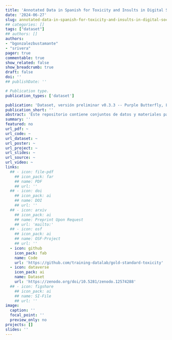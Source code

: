 ```yaml
---
title: 'Annotated Data in Spanish for Toxicity and Insults in Digital Social Networks'
date: '2024-06-27'
slug: annotated-data-in-spanish-for-toxicity-and-insults-in-digital-social-networks
## categories: []
tags: ["dataset"]
## authors: []
authors:
- "bgonzalezbustamante"
- "srivera"
pager: true
commentable: true
show_related: false
show_breadcrumb: true
draft: false
doi: ''
## publishDate: ''

# Publication type.
publication_types: ['dataset']

publication: 'Dataset, versión preliminar v0.3.3 -- Purple Butterfly, Leiden University, Universidad Diego Portales, University of California Irvine y Training Data Lab'
publication_short: ''
abstract: 'Este repositorio contiene conjuntos de datos y materiales para una elaboración estándar de oro sobre toxicidad e incivilidad en la esfera digital basada en la codificación humana para evaluar comparativamente las tareas de clasificación algorítmica con transformadores y LLMs. El progreso del etiquetado es del 62%. Estamos etiquetando dos muestras de nuevos conjuntos de datos de interacciones políticas digitales en Twitter (rebautizado como X). El primer conjunto comprende casi 5 millones de puntos de datos de tres eventos de protesta latinoamericanos: (a) protestas contra el coronavirus y las medidas de reforma judicial en Argentina durante agosto de 2020; (b) protestas contra los recortes presupuestarios en educación en Brasil en mayo de 2019; y (c) el estallido social en Chile derivado de las protestas contra la subida de la tarifa del metro en octubre de 2019. Nos centramos en las interacciones en español para elaborar un patrón oro de interacciones digitales en este idioma, por lo que priorizamos los datos argentinos y chilenos. El segundo conjunto contiene más de 31 millones de mensajes y más de 9 millones de interacciones entre 2010 y 2022, que cubren la elección de los miembros de la primera Convención Constitucional en Chile, el proceso de redacción y el referéndum en el que se rechazó la propuesta.'
summary: ''
featured: no
url_pdf: ~
url_code: ~
url_dataset: ~
url_poster: ~
url_project: ~
url_slides: ~
url_source: ~
url_video: ~
links:
  ## - icon: file-pdf
    ## icon_pack: far
    ## name: PDF
    ## url: ''
  ## - icon: doi
    ## icon_pack: ai
    ## name: DOI
    ## url: ''
  ## - icon: arxiv
    ## icon_pack: ai
    ## name: Preprint Upon Request
    ## url: 'mailto:'
  ## - icon: osf
    ## icon_pack: ai
    ## name: OSF-Project
    ## url: ''
  - icon: github
    icon_pack: fab
    name: Code
    url: 'https://github.com/training-datalab/gold-standard-toxicity'
  - icon: dataverse
    icon_pack: ai
    name: Dataset
    url: 'https://zenodo.org/doi/10.5281/zenodo.12574288'
  ## - icon: figshare
    ## icon_pack: ai
    ## name: SI-File
    ## url: ''
image:
  caption: ''
  focal_point: ''
  preview_only: no
projects: []
slides: ''
---
```

